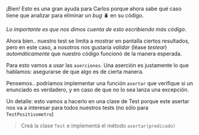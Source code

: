 ¡Bien! Esto
es una gran ayuda para Carlos porque ahora sabe qué caso tiene que analizar para
eliminar un *bug* :beetle: en su código.

*Lo importante es que nos dimos cuenta de esto escribiendo más código*.

Ahora bien.. nuestro test se limita a mostrar en pantalla ciertos resultados, pero en este caso, a nosotros nos gustaría *validar* (léase *testear*) _automáticamente_ que nuestro código funcionó de la manera esperada.

Para esto vamos a usar las `aserciones`. Una aserción es justamente lo que hablamos: 
asegurarse de que algo es de cierta manera.

Pensemos.. podríamos implementar una función `asertar` que verifique si un enunciado es verdadero, y
en caso de que no lo sea lanza una excepción.

Un detalle: esto vamos a hacerlo en una clase de Test porque este asertar nos va a interesar para todos nuestros tests (no sólo para `TestPositivometro`)

> Creá la clase `Test` e implementá el método ```asertar(predicado)```

